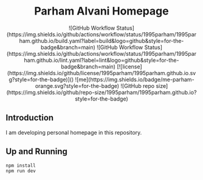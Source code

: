 <h1 align="center"> Parham Alvani Homepage </h1>

<p align="center">
![GitHub Workflow Status](https://img.shields.io/github/actions/workflow/status/1995parham/1995parham.github.io/build.yaml?label=build&logo=github&style=for-the-badge&branch=main)
![GitHub Workflow Status](https://img.shields.io/github/actions/workflow/status/1995parham/1995parham.github.io/lint.yaml?label=lint&logo=github&style=for-the-badge&branch=main)
[![license](https://img.shields.io/github/license/1995parham/1995parham.github.io.svg?style=for-the-badge)]()
![me](https://img.shields.io/badge/me-parham-orange.svg?style=for-the-badge)
![GitHub repo size](https://img.shields.io/github/repo-size/1995parham/1995parham.github.io?style=for-the-badge)
</p>
  
## Introduction

I am developing personal homepage in this repository.

## Up and Running

```bash
npm install
npm run dev
```
